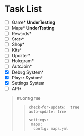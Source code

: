 # Task List
- [ ] Game* **UnderTesting**
- [ ] Maps* **UnderTesting**
- [ ] Rewards*
- [ ] Stats*
- [ ] Shop*
- [ ] Kits*
- [ ] Updater*
- [ ] Hologram*
- [ ] AutoJoin*  
- [X] Debug System*
- [X] Player System*
- [X] Settings System
- [ ] API*

> #Config file
>> ```
>> check-for-update:  true
>> auto-update: true
>> 
>> settings:
>>  maps:
>>   config: maps.yml
>> ```
